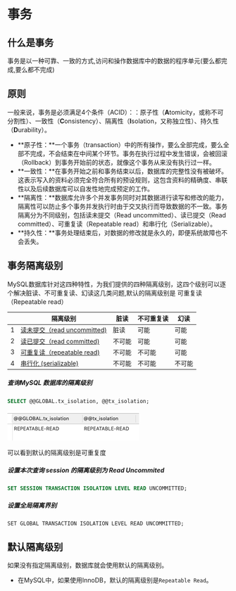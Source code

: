 # 事务

## 什么是事务

事务是以一种可靠、一致的方式,访问和操作数据库中的数据的程序单元(要么都完成,要么都不完成)

## 原则

一般来说，事务是必须满足4个条件（ACID）：：原子性（**A**tomicity，或称不可分割性）、一致性（**C**onsistency）、隔离性（**I**solation，又称独立性）、持久性（**D**urability）。

- **原子性：**一个事务（transaction）中的所有操作，要么全部完成，要么全部不完成，不会结束在中间某个环节。事务在执行过程中发生错误，会被回滚（Rollback）到事务开始前的状态，就像这个事务从来没有执行过一样。
- **一致性：**在事务开始之前和事务结束以后，数据库的完整性没有被破坏。这表示写入的资料必须完全符合所有的预设规则，这包含资料的精确度、串联性以及后续数据库可以自发性地完成预定的工作。
- **隔离性：**数据库允许多个并发事务同时对其数据进行读写和修改的能力，隔离性可以防止多个事务并发执行时由于交叉执行而导致数据的不一致。事务隔离分为不同级别，包括读未提交（Read uncommitted）、读已提交（Read committed）、可重复读（Repeatable read）和串行化（Serializable）。
- **持久性：**事务处理结束后，对数据的修改就是永久的，即便系统故障也不会丢失。

## 事务隔离级别

MySQL数据库针对这四种特性，为我们提供的四种隔离级别，这四个级别可以逐个解决脏读、不可重复读、幻读这几类问题,默认的隔离级别是 可重复读（Repeatable read）

|      | 隔离级别                                              | 脏读   | 不可重复读 | 幻读   |
| ---- | ----------------------------------------------------- | ------ | ---------- | ------ |
| 1    | [读未提交（read uncommitted)](01-read-uncommitted.md) | 脏读   | 可能       | 可能   |
| 2    | [读已提交（read committed)](01-read-uncommitted.md)   | 不可能 | 可能       | 可能   |
| 3    | [可重复读（repeatable read)](03-repeatable-read.md)   | 不可能 | 不可能     | 可能   |
| 4    | [串行化 (serializable)](04-serializable.md)           | 不可能 | 不可能     | 不可能 |

##### 查询MySQL 数据库的隔离级别

```sql
SELECT @@GLOBAL.tx_isolation, @@tx_isolation;
```

![image-20191229135502621](assets/image-20191229135502621.png)



可以看到默认的隔离级别是可重复度

##### 设置本次查询 session 的隔离级别为 Read Uncommited

```sql
SET SESSION TRANSACTION ISOLATION LEVEL READ UNCOMMITTED;
```

##### 设置全局隔离界别

```
SET GLOBAL TRANSACTION ISOLATION LEVEL READ UNCOMMITTED;
```



## 默认隔离级别

如果没有指定隔离级别，数据库就会使用默认的隔离级别。

- 在MySQL中，如果使用InnoDB，默认的隔离级别是`Repeatable Read`。





